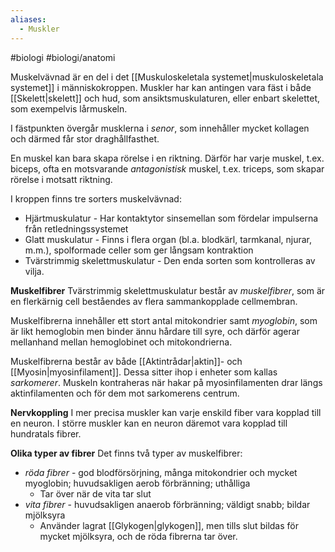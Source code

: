 ```yaml
---
aliases:
  - Muskler
---
```

#biologi #biologi/anatomi  

Muskelvävnad är en del i det [[Muskuloskeletala systemet|muskuloskeletala systemet]] i människokroppen. Muskler har kan antingen vara fäst i både [[Skelett|skelett]] och hud, som ansiktsmuskulaturen, eller enbart skelettet, som exempelvis lårmuskeln.

I fästpunkten övergår musklerna i *senor*, som innehåller mycket kollagen och därmed får stor draghållfasthet.

En muskel kan bara skapa rörelse i en riktning. Därför har varje muskel, t.ex. biceps, ofta en motsvarande *antagonistisk* muskel, t.ex. triceps, som skapar rörelse i motsatt riktning.

I kroppen finns tre sorters muskelvävnad:
- Hjärtmuskulatur - Har kontaktytor sinsemellan som fördelar impulserna från retledningssystemet
- Glatt muskulatur - Finns i flera organ (bl.a. blodkärl, tarmkanal, njurar, m.m.), spolformade celler som ger långsam kontraktion
- Tvärstrimmig skelettmuskulatur - Den enda sorten som kontrolleras av vilja.

**Muskelfibrer**
Tvärstrimmig skelettmuskulatur består av *muskelfibrer*, som är en flerkärnig cell beståendes av flera sammankopplade cellmembran.

Muskelfibrerna innehåller ett stort antal mitokondrier samt *myoglobin*, som är likt hemoglobin men binder ännu hårdare till syre, och därför agerar mellanhand mellan hemoglobinet och mitokondrierna.

Muskelfibrerna består av både [[Aktintrådar|aktin]]- och [[Myosin|myosinfilament]]. Dessa sitter ihop i enheter som kallas *sarkomerer*. Muskeln kontraheras när hakar på myosinfilamenten drar längs aktinfilamenten och för dem mot sarkomerens centrum.

**Nervkoppling**
I mer precisa muskler kan varje enskild fiber vara kopplad till en neuron. I större muskler kan en neuron däremot vara kopplad till hundratals fibrer.

**Olika typer av fibrer**
Det finns två typer av muskelfibrer:
- *röda fibrer* - god blodförsörjning, många mitokondrier och mycket myoglobin; huvudsakligen aerob förbränning; uthålliga
	- Tar över när de vita tar slut
- *vita fibrer* - huvudsakligen anaerob förbränning; väldigt snabb; bildar mjölksyra
	- Använder lagrat [[Glykogen|glykogen]], men tills slut bildas för mycket mjölksyra, och de röda fibrerna tar över.

